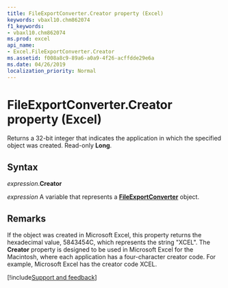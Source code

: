```yaml
---
title: FileExportConverter.Creator property (Excel)
keywords: vbaxl10.chm862074
f1_keywords:
- vbaxl10.chm862074
ms.prod: excel
api_name:
- Excel.FileExportConverter.Creator
ms.assetid: f008a8c9-89a6-a0a9-4f26-acffdde29e6a
ms.date: 04/26/2019
localization_priority: Normal
---
```



# FileExportConverter.Creator property (Excel)

Returns a 32-bit integer that indicates the application in which the specified object was created. Read-only **Long**.


## Syntax

_expression_.**Creator**

_expression_ A variable that represents a **[FileExportConverter](Excel.FileExportConverter.md)** object.


## Remarks

If the object was created in Microsoft Excel, this property returns the hexadecimal value, 5843454C, which represents the string "XCEL". The **Creator** property is designed to be used in Microsoft Excel for the Macintosh, where each application has a four-character creator code. For example, Microsoft Excel has the creator code XCEL.




[!include[Support and feedback](~/includes/feedback-boilerplate.md)]